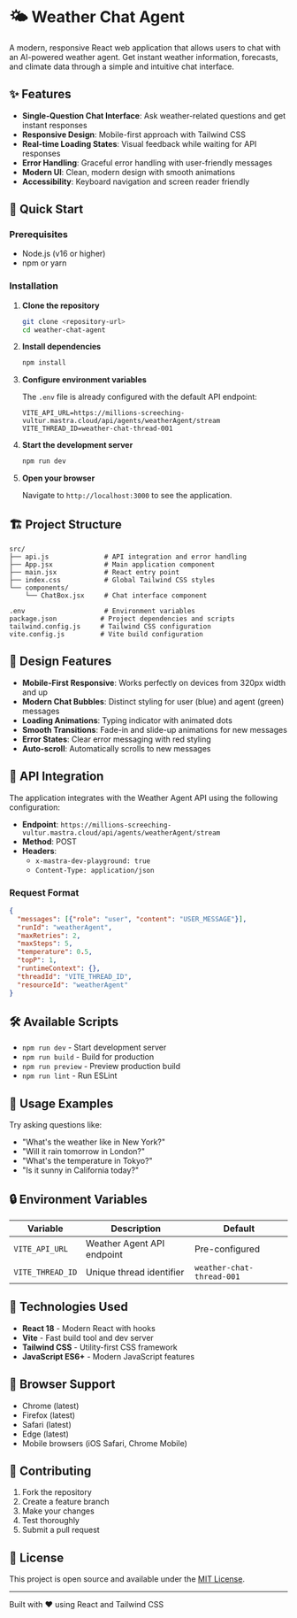 # 🌤️ Weather Chat Agent

A modern, responsive React web application that allows users to chat with an AI-powered weather agent. Get instant weather information, forecasts, and climate data through a simple and intuitive chat interface.

## ✨ Features

- **Single-Question Chat Interface**: Ask weather-related questions and get instant responses
- **Responsive Design**: Mobile-first approach with Tailwind CSS
- **Real-time Loading States**: Visual feedback while waiting for API responses
- **Error Handling**: Graceful error handling with user-friendly messages
- **Modern UI**: Clean, modern design with smooth animations
- **Accessibility**: Keyboard navigation and screen reader friendly

## 🚀 Quick Start

### Prerequisites

- Node.js (v16 or higher)
- npm or yarn

### Installation

1. **Clone the repository**
   ```bash
   git clone <repository-url>
   cd weather-chat-agent
   ```

2. **Install dependencies**
   ```bash
   npm install
   ```

3. **Configure environment variables**
   
   The `.env` file is already configured with the default API endpoint:
   ```env
   VITE_API_URL=https://millions-screeching-vultur.mastra.cloud/api/agents/weatherAgent/stream
   VITE_THREAD_ID=weather-chat-thread-001
   ```

4. **Start the development server**
   ```bash
   npm run dev
   ```

5. **Open your browser**
   
   Navigate to `http://localhost:3000` to see the application.

## 🏗️ Project Structure

```
src/
├── api.js              # API integration and error handling
├── App.jsx             # Main application component
├── main.jsx            # React entry point
├── index.css           # Global Tailwind CSS styles
└── components/
    └── ChatBox.jsx     # Chat interface component

.env                    # Environment variables
package.json           # Project dependencies and scripts
tailwind.config.js     # Tailwind CSS configuration
vite.config.js         # Vite build configuration
```

## 🎨 Design Features

- **Mobile-First Responsive**: Works perfectly on devices from 320px width and up
- **Modern Chat Bubbles**: Distinct styling for user (blue) and agent (green) messages
- **Loading Animations**: Typing indicator with animated dots
- **Smooth Transitions**: Fade-in and slide-up animations for new messages
- **Error States**: Clear error messaging with red styling
- **Auto-scroll**: Automatically scrolls to new messages

## 🔧 API Integration

The application integrates with the Weather Agent API using the following configuration:

- **Endpoint**: `https://millions-screeching-vultur.mastra.cloud/api/agents/weatherAgent/stream`
- **Method**: POST
- **Headers**: 
  - `x-mastra-dev-playground: true`
  - `Content-Type: application/json`

### Request Format

```json
{
  "messages": [{"role": "user", "content": "USER_MESSAGE"}],
  "runId": "weatherAgent",
  "maxRetries": 2,
  "maxSteps": 5,
  "temperature": 0.5,
  "topP": 1,
  "runtimeContext": {},
  "threadId": "VITE_THREAD_ID",
  "resourceId": "weatherAgent"
}
```

## 🛠️ Available Scripts

- `npm run dev` - Start development server
- `npm run build` - Build for production
- `npm run preview` - Preview production build
- `npm run lint` - Run ESLint

## 🎯 Usage Examples

Try asking questions like:
- "What's the weather like in New York?"
- "Will it rain tomorrow in London?"
- "What's the temperature in Tokyo?"
- "Is it sunny in California today?"

## 🔒 Environment Variables

| Variable | Description | Default |
|----------|-------------|---------|
| `VITE_API_URL` | Weather Agent API endpoint | Pre-configured |
| `VITE_THREAD_ID` | Unique thread identifier | `weather-chat-thread-001` |

## 🌟 Technologies Used

- **React 18** - Modern React with hooks
- **Vite** - Fast build tool and dev server
- **Tailwind CSS** - Utility-first CSS framework
- **JavaScript ES6+** - Modern JavaScript features

## 📱 Browser Support

- Chrome (latest)
- Firefox (latest)
- Safari (latest)
- Edge (latest)
- Mobile browsers (iOS Safari, Chrome Mobile)

## 🤝 Contributing

1. Fork the repository
2. Create a feature branch
3. Make your changes
4. Test thoroughly
5. Submit a pull request

## 📄 License

This project is open source and available under the [MIT License](LICENSE).

---

Built with ❤️ using React and Tailwind CSS
